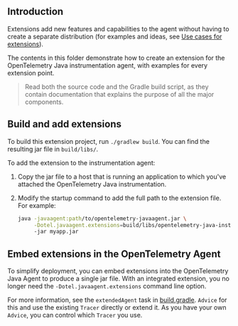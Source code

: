 ## Introduction

Extensions add new features and capabilities to the agent without having to create a separate distribution (for examples and ideas, see [Use cases for extensions](#sample-use-cases)).

The contents in this folder demonstrate how to create an extension for the OpenTelemetry Java instrumentation agent, with examples for every extension point. 

> Read both the source code and the Gradle build script, as they contain documentation that explains the purpose of all the major components.

## Build and add extensions

To build this extension project, run `./gradlew build`. You can find the resulting jar file in `build/libs/`. 

To add the extension to the instrumentation agent:

1. Copy the jar file to a host that is running an application to which you've attached the OpenTelemetry Java instrumentation.
2. Modify the startup command to add the full path to the extension file. For example:

     ```bash
     java -javaagent:path/to/opentelemetry-javaagent.jar \
          -Dotel.javaagent.extensions=build/libs/opentelemetry-java-instrumentation-spring-extension-1.0-all.jar
          -jar myapp.jar
     ```
## Embed extensions in the OpenTelemetry Agent

To simplify deployment, you can embed extensions into the OpenTelemetry Java Agent to produce a single jar file. With an integrated extension, you no longer need the `-Dotel.javaagent.extensions` command line option.

For more information, see the `extendedAgent` task in [build.gradle](build.gradle).
`Advice` for this and use the existing `Tracer` directly or extend it. As you have your own `Advice`, you can control which `Tracer` you use.
